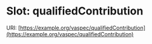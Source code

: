 # Slot: qualifiedContribution

URI: [https://example.org/vaspec/qualifiedContribution](https://example.org/vaspec/qualifiedContribution)